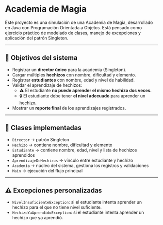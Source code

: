 # Academia de Magia

Este proyecto es una simulación de una Academia de Magia, desarrollado en Java con Programación Orientada a Objetos. Está pensado como ejercicio práctico de modelado de clases, manejo de excepciones y aplicación del patrón Singleton.

---

## 📌 Objetivos del sistema

- Registrar un **director único** para la academia (Singleton).
- Cargar múltiples **hechizos** con nombre, dificultad y elemento.
- Registrar **estudiantes** con nombre, edad y nivel de habilidad.
- Validar el aprendizaje de hechizos:
  - ⚠️ El estudiante **no puede aprender el mismo hechizo dos veces**.
  - 🔒 El estudiante debe tener **el nivel adecuado** para aprender un hechizo.
- Mostrar un **reporte final** de los aprendizajes registrados.

---

## 🧱 Clases implementadas

- `Director` → patrón Singleton
- `Hechizo` → contiene nombre, dificultad y elemento
- `Estudiante` → contiene nombre, edad, nivel y lista de hechizos aprendidos
- `AprendizajeDeHechizos` → vínculo entre estudiante y hechizo
- `Academia` → núcleo del sistema, gestiona los registros y validaciones
- `Main` → ejecución del flujo principal

---

## ⚠️ Excepciones personalizadas

- `NivelInsuficienteException`: si el estudiante intenta aprender un hechizo para el que no tiene nivel suficiente.
- `HechizoYaAprendidoException`: si el estudiante intenta aprender un hechizo que ya aprendió.


